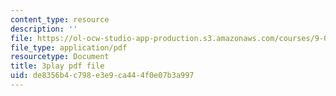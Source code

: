```yaml
---
content_type: resource
description: ''
file: https://ol-ocw-studio-app-production.s3.amazonaws.com/courses/9-00sc-introduction-to-psychology-fall-2011/de8356b4c798e3e9ca444f0e07b3a997_76O3rulk844.pdf
file_type: application/pdf
resourcetype: Document
title: 3play pdf file
uid: de8356b4-c798-e3e9-ca44-4f0e07b3a997
---
```

